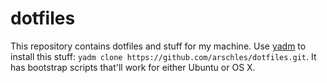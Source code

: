 # dotfiles

This repository contains dotfiles and stuff for my machine. Use [yadm](https://thelocehiliosan.github.io/yadm/) to install this stuff: `yadm clone https://github.com/arschles/dotfiles.git`. It has bootstrap scripts that'll work for either Ubuntu or OS X.
